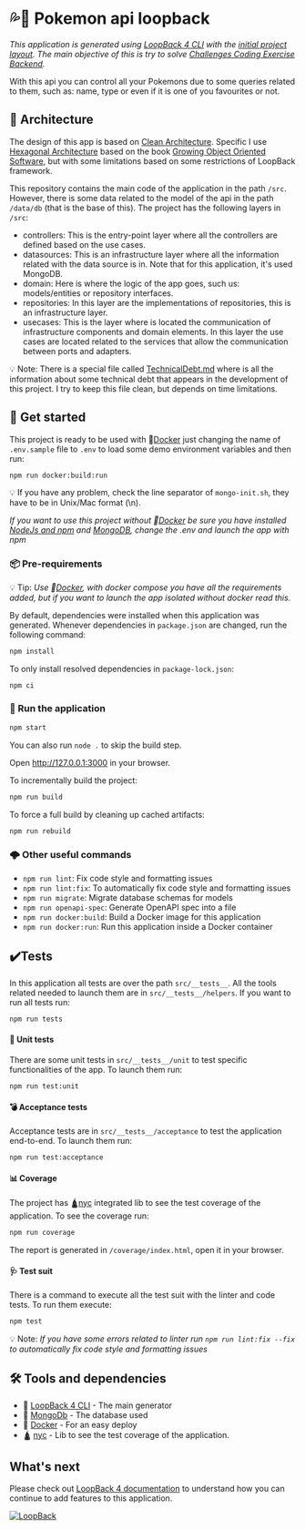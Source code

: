 # 💦🐢 Pokemon api loopback

_This application is generated using [LoopBack 4 CLI](https://loopback.io/doc/en/lb4/Command-line-interface.html) with the
[initial project layout](https://loopback.io/doc/en/lb4/Loopback-application-layout.html).
The main objective of this is try to solve [Challenges Coding Exercise Backend](https://github.com/IBMQuantum/backend-code-challenge)._

With this api you can control all your Pokemons due to some queries related to them, such as: name, type 
or even if it is one of you favourites or not.

## 📐 Architecture 

The design of this app is based on [Clean Architecture](https://blog.cleancoder.com/uncle-bob/2012/08/13/the-clean-architecture.html).
Specific I use [Hexagonal Architecture](https://en.wikipedia.org/wiki/Hexagonal_architecture_(software)) 
based on the book [Growing Object Oriented Software](https://www.amazon.com/Growing-Object-Oriented-Software-Guided-Tests/dp/0321503627), 
but with some limitations based on some restrictions of LoopBack framework.

This repository contains the main code of the application in the path `/src`. However, there is some data
related to the model of the api in the path `/data/db` (that is the base of this).
The project has the following layers in `/src`:

* controllers: This is the entry-point layer where all the controllers are defined based on the use cases.
* datasources: This is an infrastructure layer where all the information related with the data source is in. 
  Note that for this application, it's used MongoDB.
* domain: Here is where the logic of the app goes, such us: models/entities or repository interfaces. 
* repositories: In this layer are the implementations of repositories, this is an infrastructure layer. 
* usecases: This is the layer where is located the communication of infrastructure components and domain elements. 
In this layer the use cases are located related to the services that allow the communication between ports and adapters.

💡 Note: There is a special file called [TechnicalDebt.md](https://github.com/alelit4/pokemon-loopback-api/blob/main/TechnicalDebt.md) where is all the information about some technical debt that 
appears in the development of this project. I try to keep this file clean, but depends on time limitations.

## 🚀 Get started

This project is ready to be used with 🐳[Docker](https://www.docker.com/) just changing the name of `.env.sample` file to
`.env` to load some demo environment variables and then run:

```sh
npm run docker:build:run
```
💡 If you have any problem, check the line separator of `mongo-init.sh`, they have to be in Unix/Mac format (\n).

_If you want to use this project without 🐳[Docker](https://www.docker.com/) be sure you have installed [NodeJs and npm](https://nodejs.org/es/download/) and 
[MongoDB](https://www.mongodb.com/2), change the .env and launch the app with npm_

### 📦 Pre-requirements

💡 Tip: _Use 🐳[Docker](https://www.docker.com/), with docker compose you have all the requirements added,
but if you want to launch the app isolated without docker read this._

By default, dependencies were installed when this application was generated.
Whenever dependencies in `package.json` are changed, run the following command:

```sh
npm install
```

To only install resolved dependencies in `package-lock.json`:

```sh
npm ci
```

### 🔧 Run the application

```sh
npm start
```

You can also run `node .` to skip the build step.

Open http://127.0.0.1:3000 in your browser.

To incrementally build the project:

```sh
npm run build
```

To force a full build by cleaning up cached artifacts:

```sh
npm run rebuild
```

### 🌩 Other useful commands
- `npm run lint`: Fix code style and formatting issues
- `npm run lint:fix`: To automatically fix code style and formatting issues
- `npm run migrate`: Migrate database schemas for models
- `npm run openapi-spec`: Generate OpenAPI spec into a file
- `npm run docker:build`: Build a Docker image for this application
- `npm run docker:run`: Run this application inside a Docker container

## ✔️Tests

In this application all tests are over the path `src/__tests__`.
All the tools related needed to launch them are in `src/__tests__/helpers`.
If you want to run all tests run:

```sh
npm run tests
```

#### 🧨 Unit tests
There are some unit tests in `src/__tests__/unit` to test specific 
functionalities of the app.
To launch them run:

```sh
npm run test:unit
```

#### 💣 Acceptance tests
Acceptance tests are in `src/__tests__/acceptance` to test the application end-to-end.
To launch them run:

```sh
npm run test:acceptance
```

#### 📊 Coverage 
The project has 🛕[nyc](https://github.com/istanbuljs/nyc) integrated
lib to see the test coverage of the application.
To see the coverage run:

```sh
npm run coverage
```

The report is generated in `/coverage/index.html`, open it in your browser.

#### 🩺 Test suit
There is a command to execute all the test suit with the linter and code tests.
To run them execute:

```sh
npm test
```

💡 Note: _If you have some errors related to linter run
`npm run lint:fix --fix` to automatically fix code style and formatting issues_


## 🛠️ Tools and dependencies

* 🦄 [LoopBack 4 CLI](https://loopback.io/doc/en/lb4/Command-line-interface.html) - The main generator 
* 🍃 [MongoDb](https://www.mongodb.com/2) - The database used
* 🐳 [Docker](https://www.docker.com/) - For an easy deploy
* 🛕 [nyc](https://github.com/istanbuljs/nyc) - Lib to see the test coverage of the application.

##  What's next

Please check out [LoopBack 4 documentation](https://loopback.io/doc/en/lb4/) to
understand how you can continue to add features to this application.

[![LoopBack](https://github.com/strongloop/loopback-next/raw/master/docs/site/imgs/branding/Powered-by-LoopBack-Badge-(blue)-@2x.png)](http://loopback.io/)

[comment]: <> (# Say hello 🎁)
[comment]: <> (* Share this proyect 📢)